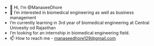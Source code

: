 - 👋 Hi, I’m @ManaseeDhore
- 👀 I’m interested in biomedical engineering as well as business management
-  I’m currently learning in 3rd year of biomedical engineering at Central Univesity od Rajasthan
-  I’m looking for an internship in biomedical engineering field.
- 📫 How to reach me -  manaseedhore129@gmail.com

<!---
ManaseeDhore/ManaseeDhore is a ✨ special ✨ repository because its `README.md` (this file) appears on your GitHub profile.
You can click the Preview link to take a look at your changes.
--->
